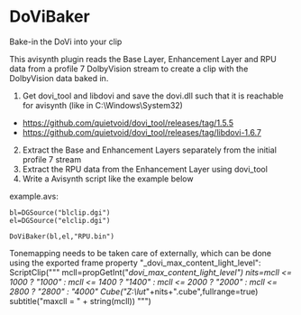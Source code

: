 # DoViBaker
Bake-in the DoVi into your clip

This avisynth plugin reads the Base Layer, Enhancement Layer and RPU data from a profile 7 DolbyVision stream to create a clip with the DolbyVision data baked in.

1. Get dovi_tool and libdovi and save the dovi.dll such that it is reachable for avisynth (like in C:\Windows\System32)
  - https://github.com/quietvoid/dovi_tool/releases/tag/1.5.5
  - https://github.com/quietvoid/dovi_tool/releases/tag/libdovi-1.6.7
2. Extract the Base and Enhancement Layers separately from the initial profile 7 stream
3. Extract the RPU data from the Enhancement Layer using dovi_tool
4. Write a Avisynth script like the example below

example.avs:
```
bl=DGSource("blclip.dgi")
el=DGSource("elclip.dgi")

DoViBaker(bl,el,"RPU.bin")
```

Tonemapping needs to be taken care of externally, which can be done using the exported frame property "_dovi_max_content_light_level":
ScriptClip("""
mcll=propGetInt("_dovi_max_content_light_level")
nits=mcll <= 1000 ? "1000" : mcll <= 1400 ? "1400" : mcll <= 2000 ? "2000" : mcll <= 2800 ? "2800" : "4000"
Cube("Z:\lut_"+nits+".cube",fullrange=true)
subtitle("maxcll = " + string(mcll))
""")
